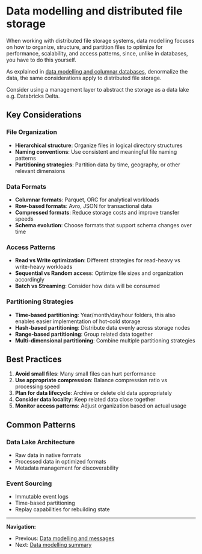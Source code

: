 # Data modelling and distributed file storage

When working with distributed file storage systems, data modelling focuses on how to organize, structure, and partition files to optimize for performance, scalability, and access patterns, since, unlike in databases, you have to do this yourself.

As explained in [data modelling and columnar databases](./data-modelling-columnar-dbs.md), denormalize the data, the same considerations apply to distributed file storage.

Consider using a management layer to abstract the storage as a data lake e.g. Databricks Delta.

## Key Considerations

### File Organization

- **Hierarchical structure**: Organize files in logical directory structures
- **Naming conventions**: Use consistent and meaningful file naming patterns
- **Partitioning strategies**: Partition data by time, geography, or other relevant dimensions

### Data Formats

- **Columnar formats**: Parquet, ORC for analytical workloads
- **Row-based formats**: Avro, JSON for transactional data
- **Compressed formats**: Reduce storage costs and improve transfer speeds
- **Schema evolution**: Choose formats that support schema changes over time

### Access Patterns

- **Read vs Write optimization**: Different strategies for read-heavy vs write-heavy workloads
- **Sequential vs Random access**: Optimize file sizes and organization accordingly
- **Batch vs Streaming**: Consider how data will be consumed

### Partitioning Strategies

- **Time-based partitioning**: Year/month/day/hour folders, this also enables easier implementation of hot-cold storage
- **Hash-based partitioning**: Distribute data evenly across storage nodes
- **Range-based partitioning**: Group related data together
- **Multi-dimensional partitioning**: Combine multiple partitioning strategies

## Best Practices

1. **Avoid small files**: Many small files can hurt performance
2. **Use appropriate compression**: Balance compression ratio vs processing speed
3. **Plan for data lifecycle**: Archive or delete old data appropriately
4. **Consider data locality**: Keep related data close together
5. **Monitor access patterns**: Adjust organization based on actual usage

## Common Patterns

### Data Lake Architecture

- Raw data in native formats
- Processed data in optimized formats
- Metadata management for discoverability

### Event Sourcing

- Immutable event logs
- Time-based partitioning
- Replay capabilities for rebuilding state

---

**Navigation:**

- Previous: [Data modelling and messages](./data-modelling-messages.md)
- Next: [Data modelling summary](./data-modelling-summary.md)
